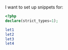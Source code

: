 I want to set up snippets for:
```php
<?php
declare(strict_types=1);
```

```elm
let1
let2
let3
let4
```

